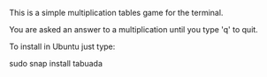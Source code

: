 This is a simple multiplication tables game for the terminal.

You are asked an answer to a multiplication until you type 'q' to quit.

To install in Ubuntu just type:

sudo snap install tabuada
